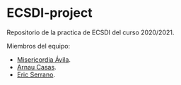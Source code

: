 # ECSDI-project

Repositorio de la practica de ECSDI del curso 2020/2021.

Miembros del equipo:
- [Misericordia Ávila](https://github.com/corico44).
- [Arnau Casas](https://github.com/Casassarnau).
- [Eric Serrano](https://github.com/ericfib).

